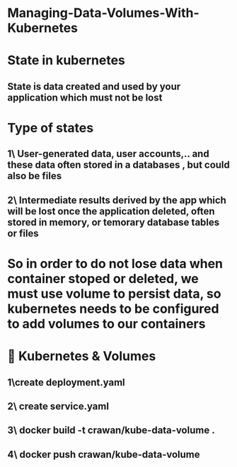 # Managing-Data-Volumes-With-Kubernetes

# State in kubernetes

## State is data created and used by your application which must not be lost

# Type of states

## 1\ User-generated data, user accounts,.. and these data often stored in a databases , but could also be files

## 2\ Intermediate results derived by the app which will be lost once the application deleted, often stored in memory, or temorary database tables or files

# So in order to do not lose data when container stoped or deleted, we must use volume to persist data, so kubernetes needs to be configured to add volumes to our containers

# 🌈 Kubernetes & Volumes

## 1\create deployment.yaml

## 2\ create service.yaml

## 3\ docker build -t crawan/kube-data-volume .

## 4\ docker push crawan/kube-data-volume
